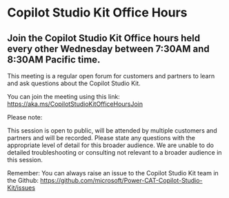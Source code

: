 # Copilot Studio Kit Office Hours
## Join the Copilot Studio Kit Office hours held every other Wednesday between 7:30AM and 8:30AM Pacific time.

This meeting is a regular open forum for customers and partners to learn and ask questions about the Copilot Studio Kit.

You can join the meeting using this link:
https://aka.ms/CopilotStudioKitOfficeHoursJoin

Please note:

This session is open to public, will be attended by multiple customers and partners and will be recorded.
Please state any questions with the appropriate level of detail for this broader audience.
We are unable to do detailed troubleshooting or consulting not relevant to a broader audience in this session.

Remember: You can always raise an issue to the Copilot Studio Kit team in the Github: https://github.com/microsoft/Power-CAT-Copilot-Studio-Kit/issues
